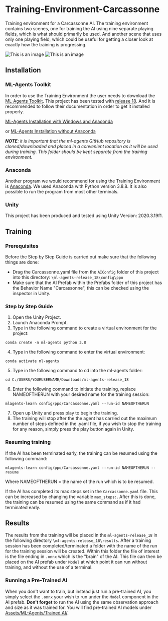 # Training-Environment-Carcassonne
Training environment for a Carcassonne AI. The training environment contains two scenes, one for training the AI using nine separate playing fields, which is what should primarily be used. And another scene that uses only one playing field, which could be useful for getting a closer look at exactly how the training is progressing.

![This is an image](https://cdn.discordapp.com/attachments/886890473715826708/918445023253630986/unknown.png) ![This is an image](https://cdn.discordapp.com/attachments/886890473715826708/918445878803578900/unknown.png)

## Installation
### ML-Agents Toolkit
In order to use the Training Environment the user needs to download the [ML-Agents Toolkit](https://github.com/Unity-Technologies/ml-agents). This project has been tested with [release 18](https://github.com/Unity-Technologies/ml-agents/tree/release_18_branch). And it is recommended to follow their documentation in order to get it installed properly.

[ML-Agents Installation with Windows and Anaconda](https://github.com/Unity-Technologies/ml-agents/blob/release_18_branch/docs/Installation-Anaconda-Windows.md)

or [ML-Agents Installation without Anaconda](https://github.com/Unity-Technologies/ml-agents/blob/release_18_branch/docs/Installation.md)

***NOTE**: it is important that the ml-agents GitHub repository is cloned/downloaded and placed in a convenient location as it will be used during training. This folder should be kept separate from the training environment.*

### Anaconda
Another program we would recommend for using the Training Environment is [Anaconda](https://www.anaconda.com/products/individual). We used Anaconda with Python version 3.8.8. It is also possible
to run the program from most other terminals. 

### Unity 
This project has been produced and tested using Unity Version: 2020.3.19f1.
## Training
### Prerequisites
Before the Step by Step Guide is carried out make sure that the following things are done:
- Drag the Carcassonne.yaml file from the `AIConfig` folder of this project into this directory: `\ml-agents-release_18\config\ppo`
- Make sure that the AI Prefab within the Prefabs folder of this project has the Behavior Name "Carcassonne", this can be checked using the inspector in Unity. 
### Step by Step Guide
1. Open the Unity Project.
2. Launch Anaconda Prompt.
3. Type in the following command to create a virtual environment for the project:
```
conda create -n ml-agents python 3.8
```
4. Type in the following command to enter the virtual environment:
```
conda activate ml-agents
```
5. Type in the following command to cd into the ml-agents folder:
```
cd C:/USERS/YOURUSERNAME/Downloads/ml-agents-release_18
```
6. Enter the following command to initiate the training, replace NAMEOFTHERUN with your desired name for the training session:
```
mlagents-learn config/ppo/Carcassonne.yaml --run-id NAMEOFTHERUN
```
7. Open up Unity and press play to begin the training. 
8. The training will stop after the the agent has carried out the maximum number of steps defined in the .yaml file, if you wish to stop the training for any reason, simply press the play button again in Unity.

### Resuming training
If the AI has been terminated early, the training can be resumed using the following command: 
```
mlagents-learn config/ppo/Carcassonne.yaml --run-id NAMEOFTHERUN --resume
```
Where NAMEOFTHERUN = the name of the run which is to be resumed. 

If the AI has completed its max steps set in the `Carcassonne.yaml` file. This can be increased by changing the variable `max_steps:`. After this is done, the training can be resumed using the same command as if it had terminated early. 

## Results
The results from the training will be placed in the `ml-agents-release_18` in the following directory `\ml-agents-release_18\results`. After a training session has been completed/terminated a folder with the name of the run for the training session will be created. Within this folder the file of interest is the file ending in `.onnx` which is the "brain" of the AI. This file can then be placed on the AI prefab under `Model` at which point it can run without training, and without the use of a terminal.

### Running a Pre-Trained AI
When you don't want to train, but instead just run a pre-trained AI, you simply select the `.onnx` your wish to run under the `Model` component in the AI prefab. **Don't forget** to run the AI using the same observation approach and size as it was trained for. You will find pre-trained AI models under [Assets/ML-Agents/Trained AI/](https://github.com/edvinbrus1/Training-Environment-Carcassonne/tree/main/Assets/ML-Agents/Trained%20AI).

